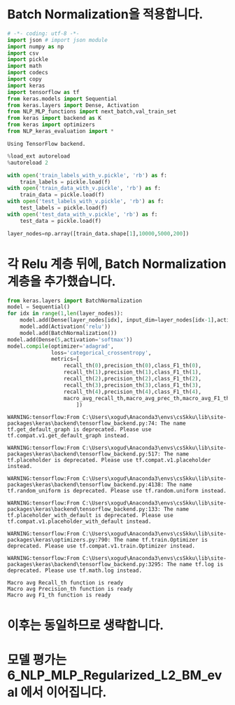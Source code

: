 # Batch Normalization을 적용합니다.


```python
# -*- coding: utf-8 -*-
import json # import json module
import numpy as np
import csv
import pickle
import math
import codecs
import copy
import keras
import tensorflow as tf
from keras.models import Sequential
from keras.layers import Dense, Activation
from NLP_MLP_functions import next_batch,val_train_set
from keras import backend as K
from keras import optimizers
from NLP_keras_evaluation import *
```

    Using TensorFlow backend.



```python
%load_ext autoreload
%autoreload 2
```


```python
with open('train_labels_with_v.pickle', 'rb') as f:
    train_labels = pickle.load(f)
with open('train_data_with_v.pickle', 'rb') as f:
    train_data = pickle.load(f)
with open('test_labels_with_v.pickle', 'rb') as f:
    test_labels = pickle.load(f)
with open('test_data_with_v.pickle', 'rb') as f:
    test_data = pickle.load(f)
```


```python
layer_nodes=np.array([train_data.shape[1],10000,5000,200])
```

# 각 Relu 계층 뒤에, Batch Normalization 계층을 추가했습니다.


```python
from keras.layers import BatchNormalization
model = Sequential()
for idx in range(1,len(layer_nodes)):
    model.add(Dense(layer_nodes[idx], input_dim=layer_nodes[idx-1],activity_regularizer=keras.regularizers.l1(0.01))) 
    model.add(Activation('relu'))
    model.add(BatchNormalization())
model.add(Dense(5,activation='softmax'))
model.compile(optimizer='adagrad',
              loss='categorical_crossentropy',
              metrics=[
                  recall_th(0),precision_th(0),class_F1_th(0),
                  recall_th(1),precision_th(1),class_F1_th(1),
                  recall_th(2),precision_th(2),class_F1_th(2),
                  recall_th(3),precision_th(3),class_F1_th(3),
                  recall_th(4),precision_th(4),class_F1_th(4),
                  macro_avg_recall_th,macro_avg_prec_th,macro_avg_F1_th
                      ])
```

    WARNING:tensorflow:From C:\Users\xogud\Anaconda3\envs\csSkku\lib\site-packages\keras\backend\tensorflow_backend.py:74: The name tf.get_default_graph is deprecated. Please use tf.compat.v1.get_default_graph instead.
    
    WARNING:tensorflow:From C:\Users\xogud\Anaconda3\envs\csSkku\lib\site-packages\keras\backend\tensorflow_backend.py:517: The name tf.placeholder is deprecated. Please use tf.compat.v1.placeholder instead.
    
    WARNING:tensorflow:From C:\Users\xogud\Anaconda3\envs\csSkku\lib\site-packages\keras\backend\tensorflow_backend.py:4138: The name tf.random_uniform is deprecated. Please use tf.random.uniform instead.
    
    WARNING:tensorflow:From C:\Users\xogud\Anaconda3\envs\csSkku\lib\site-packages\keras\backend\tensorflow_backend.py:133: The name tf.placeholder_with_default is deprecated. Please use tf.compat.v1.placeholder_with_default instead.
    
    WARNING:tensorflow:From C:\Users\xogud\Anaconda3\envs\csSkku\lib\site-packages\keras\optimizers.py:790: The name tf.train.Optimizer is deprecated. Please use tf.compat.v1.train.Optimizer instead.
    
    WARNING:tensorflow:From C:\Users\xogud\Anaconda3\envs\csSkku\lib\site-packages\keras\backend\tensorflow_backend.py:3295: The name tf.log is deprecated. Please use tf.math.log instead.
    
    Macro avg Recall_th function is ready
    Macro avg Precision_th function is ready
    Macro avg F1_th function is ready


# 이후는 동일하므로 생략합니다.

# 모델 평가는 6_NLP_MLP_Regularized_L2_BM_eval 에서 이어집니다.
